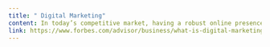 ```yaml
---
title: " Digital Marketing"
content: In today’s competitive market, having a robust online presence is crucial. Our comprehensive digital marketing services include SEO, social media management, compelling content creation, and PPC campaigns to ensure your brand reaches the right audience at the right time.
link: https://www.forbes.com/advisor/business/what-is-digital-marketing/
---
```

